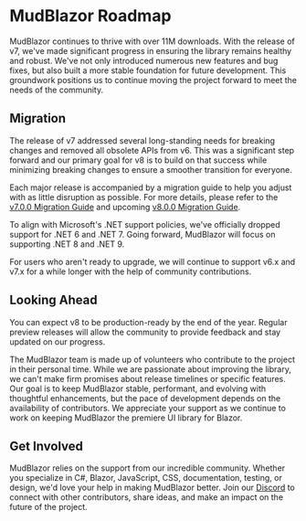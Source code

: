 # MudBlazor Roadmap

MudBlazor continues to thrive with over 11M downloads. With the release of v7, we've made significant progress in ensuring the library remains healthy and robust.
We've not only introduced numerous new features and bug fixes, but also built a more stable foundation for future development.
This groundwork positions us to continue moving the project forward to meet the needs of the community.

## Migration

The release of v7 addressed several long-standing needs for breaking changes and removed all obsolete APIs from v6.
This was a significant step forward and our primary goal for v8 is to build on that success while minimizing breaking changes to ensure a smoother transition for everyone.

Each major release is accompanied by a migration guide to help you adjust with as little disruption as possible.
For more details, please refer to the [v7.0.0 Migration Guide](https://github.com/MudBlazor/MudBlazor/issues/8447) and upcoming [v8.0.0 Migration Guide](https://github.com/MudBlazor/MudBlazor/issues/9953).

To align with Microsoft's .NET support policies, we've officially dropped support for .NET 6 and .NET 7.
Going forward, MudBlazor will focus on supporting .NET 8 and .NET 9.

For users who aren't ready to upgrade, we will continue to support v6.x and v7.x for a while longer with the help of community contributions.

## Looking Ahead

You can expect v8 to be production-ready by the end of the year.
Regular preview releases will allow the community to provide feedback and stay updated on our progress.

The MudBlazor team is made up of volunteers who contribute to the project in their personal time.
While we are passionate about improving the library, we can't make firm promises about release timelines or specific features.
Our goal is to keep MudBlazor stable, performant, and evolving with thoughtful enhancements, but the pace of development depends on the availability of contributors.
We appreciate your support as we continue to work on keeping MudBlazor the premiere UI library for Blazor.

## Get Involved

MudBlazor relies on the support from our incredible community.
Whether you specialize in C#, Blazor, JavaScript, CSS, documentation, testing, or design, we'd love your help in making MudBlazor better.
Join our [Discord](https://discord.gg/mudblazor) to connect with other contributors, share ideas, and make an impact on the future of the project.
